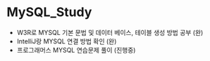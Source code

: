 # MySQL_Study

- W3R로 MYSQL 기본 문법 및 데이터 베이스, 테이블 생성 방법 공부 (완)
- IntelliJ랑 MYSQL 연결 방법 확인 (완)
- 프로그래머스 MYSQL 연습문제 풀이 (진행중)
